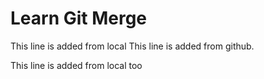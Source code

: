# Learn Git Merge

This line is added from local
This line is added from github.

This line is added from local too